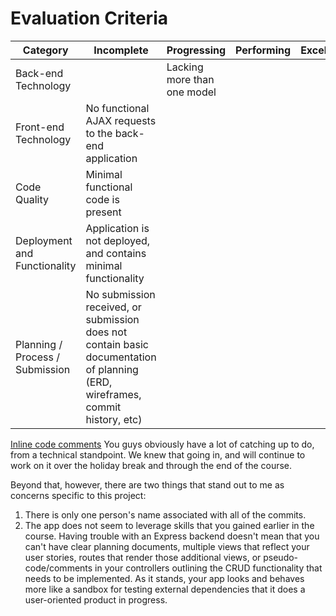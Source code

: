 # Evaluation Criteria

| Category | Incomplete | Progressing | Performing | Excelling |
|----------|------------|-------------|------------|-----------|
| Back-end Technology | | Lacking more than one model |  |  |
| Front-end Technology | No functional AJAX requests to the back-end application|                                                                                                                                                                |  |
| Code Quality | Minimal functional code is present | |  |  |
| Deployment and Functionality | Application is not deployed, and contains minimal functionality |  |  |  |
| Planning / Process / Submission | No submission received, or submission does not contain basic documentation of planning (ERD, wireframes, commit history, etc) |  | |  |

[Inline code comments](https://github.com/ebirving/k9_express/commit/031acaf)
You guys obviously have a lot of catching up to do, from a technical standpoint. We knew that going in, and will continue to work on it over the holiday break and through the end of the course.

Beyond that, however, there are two things that stand out to me as concerns specific to this project:
1. There is only one person's name associated with all of the commits.
2. The app does not seem to leverage skills that you gained earlier in the course. Having trouble with an Express backend doesn't mean that you can't have clear planning documents, multiple views that reflect your user stories, routes that render those additional views, or pseudo-code/comments in your controllers outlining the CRUD functionality that needs to be implemented. As it stands, your app looks and behaves more like a sandbox for testing external dependencies that it does a user-oriented product in progress.
